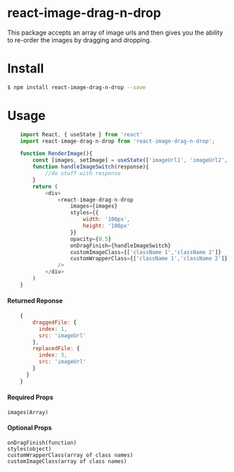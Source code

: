 # react-image-drag-n-drop

This package accepts an array of image urls and then gives you the ability to re-order the images by dragging and dropping.

# Install

```sh
$ npm install react-image-drag-n-drop --save
```

# Usage

```javascript
    import React, { useState } from 'react'
    import react-image-drag-n-drop from 'react-image-drag-n-drop';

    function RenderImage(){
        const [images, setImage] = useState(['imageUrl1', 'imageUrl2', 'imageUrl3'])
        function handleImageSwitch(response){
            //do stuff with response
        }
        return (
            <div>
                <react-image-drag-n-drop
                    images={images}
                    styles={{
                        width: '100px',
                        height: '100px'
                    }}
                    opacity={0.5}
                    onDragFinish={handleImageSwitch}
                    customImageClass={['className 1','className 2']}
                    customWrapperClass={['className 1','className 2']}
                />
            </div>
        )
    }
```

#### Returned Reponse

```js
    {
        draggedFile: {
          index: 1,
          src: 'imageUrl'
        },
        replacedFile: {
          index: 3,
          src: 'imageUrl'
        }
      }
    }
```

#### Required Props

    images(Array)

#### Optional Props

    onDragFinish(function)
    styles(object)
    customWrapperClass(array of class names)
    customImageClass(array of class names)
